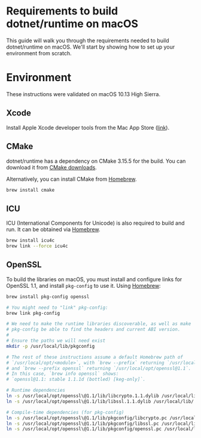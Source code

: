 Requirements to build dotnet/runtime on macOS
=====================

This guide will walk you through the requirements needed to build dotnet/runtime on macOS. We'll start by showing how to set up your environment from scratch.

Environment
===========

These instructions were validated on macOS 10.13 High Sierra.

Xcode
-----

Install Apple Xcode developer tools from the Mac App Store ([link](https://apps.apple.com/us/app/xcode/id497799835)).

CMake
-----

dotnet/runtime has a dependency on CMake 3.15.5 for the build. You can download it from [CMake downloads](http://www.cmake.org/download/).

Alternatively, you can install CMake from [Homebrew](http://brew.sh/).

```sh
brew install cmake
```

ICU
---

ICU (International Components for Unicode) is also required to build and run. It can be obtained via [Homebrew](http://brew.sh/).

```sh
brew install icu4c
brew link --force icu4c
```

OpenSSL
-------

To build the libraries on macOS, you must install and configure links for OpenSSL 1.1, and install `pkg-config` to use it. Using [Homebrew](http://brew.sh/):

```sh
brew install pkg-config openssl

# You might need to "link" pkg-config:
brew link pkg-config

# We need to make the runtime libraries discoverable, as well as make
# pkg-config be able to find the headers and current ABI version.
#
# Ensure the paths we will need exist
mkdir -p /usr/local/lib/pkgconfig

# The rest of these instructions assume a default Homebrew path of
# `/usr/local/opt/<module>`, with `brew --prefix` returning `/usr/local`
# and `brew --prefix openssl` returning `/usr/local/opt/openssl@1.1`.
# In this case, `brew info openssl` shows:
# `openssl@1.1: stable 1.1.1d (bottled) [keg-only]`.

# Runtime dependencies
ln -s /usr/local/opt/openssl\@1.1/lib/libcrypto.1.1.dylib /usr/local/lib/
ln -s /usr/local/opt/openssl\@1.1/lib/libssl.1.1.dylib /usr/local/lib/

# Compile-time dependencies (for pkg-config)
ln -s /usr/local/opt/openssl\@1.1/lib/pkgconfig/libcrypto.pc /usr/local/lib/pkgconfig/
ln -s /usr/local/opt/openssl\@1.1/lib/pkgconfig/libssl.pc /usr/local/lib/pkgconfig/
ln -s /usr/local/opt/openssl\@1.1/lib/pkgconfig/openssl.pc /usr/local/lib/pkgconfig/
```
